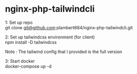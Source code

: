 # nginx-php-tailwindcli

1: Set up repo</br>
git clone git@github.com:plambert684/nginx-php-tailwindcli.git

2: Set up tailwindcss environment (for client)</br>
npm install -D tailwindcss

Note : The tailwind config that I provided is the full version

3: Start docker</br>
docker-compose up -d 
 